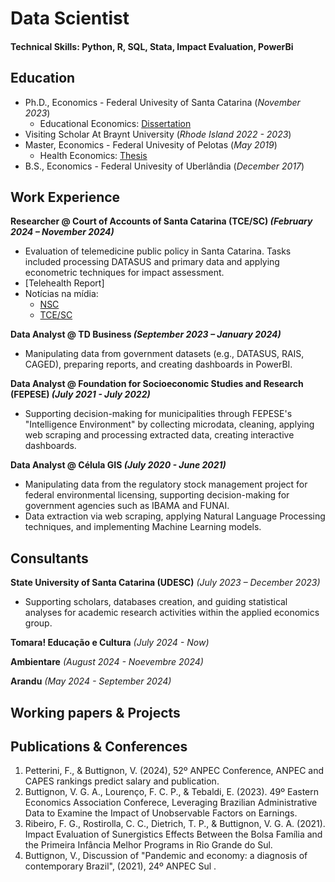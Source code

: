 # Data Scientist

#### Technical Skills: Python, R, SQL, Stata, Impact Evaluation, PowerBi

## Education

- Ph.D., Economics - Federal Univesity of Santa Catarina (*November 2023*)   
    - Educational Economics: [Dissertation](https://pergamum.ufsc.br/acervo/385288)
- Visiting Scholar At Braynt University (*Rhode Island 2022 - 2023*)
- Master, Economics - Federal Univesity of Pelotas (*May 2019*)
    - Health Economics: [Thesis](https://wp.ufpel.edu.br/ppgom/files/2019/09/Victor-Buttignon.pdf)
- B.S., Economics - Federal Univesity of Uberlândia (*December 2017*)

## Work Experience

**Researcher @ Court of Accounts of Santa Catarina  (TCE/SC) *(February 2024 – November 2024)***
- Evaluation of telemedicine public policy in Santa Catarina. Tasks included processing DATASUS and primary data and applying econometric techniques for impact assessment. 
- [Telehealth Report]
- Notícias na mídia:
    - [NSC](https://www.nsctotal.com.br/colunistas/dagmara-spautz/em-90-das-cidades-de-sc-ha-so-um-medico-para-cada-mil-habitantes)
    - [TCE/SC](https://www.tcesc.tc.br/estudo-feito-pela-ufsc-em-parceria-com-o-tcesc-aponta-que-90-dos-municipios-catarinenses-tem-menos)

**Data Analyst @ TD Business *(September 2023 – January 2024)*** 
- Manipulating data from government datasets (e.g., DATASUS, RAIS, CAGED), preparing reports, and creating dashboards in PowerBI. 

**Data Analyst @ Foundation for Socioeconomic Studies and Research (FEPESE) *(July 2021 - July 2022)*** 
- Supporting decision-making for municipalities through FEPESE's "Intelligence Environment" by collecting microdata, cleaning, applying web scraping and processing extracted data, creating interactive dashboards. 


**Data Analyst @ Célula GIS *(July 2020 - June 2021)*** 
- Manipulating data from the regulatory stock management project for federal environmental licensing, supporting decision-making for government agencies such as IBAMA and FUNAI. 
- Data extraction via web scraping, applying Natural Language Processing techniques, and implementing Machine Learning models. 


## Consultants 
**State University of Santa Catarina (UDESC)** *(July 2023 – December 2023)* 
- Supporting scholars, databases creation, and guiding statistical analyses for academic research activities within the applied economics group. 

**Tomara! Educação e Cultura** *(July 2024 - Now)*

**Ambientare** *(August 2024 - Noevembre 2024)*

**Arandu** *(May 2024 - September 2024)*

## Working papers & Projects 

## Publications & Conferences 
1. Petterini, F., & Buttignon, V. (2024), 52º ANPEC Conference, ANPEC and CAPES rankings predict salary and publication.
2. Buttignon, V. G. A., Lourenço, F. C. P., & Tebaldi, E. (2023). 49º Eastern Economics Association Conferece, Leveraging Brazilian Administrative Data to Examine the Impact of Unobservable Factors on Earnings.
3. Ribeiro, F. G., Rostirolla, C. C., Dietrich, T. P., & Buttignon, V. G. A. (2021). Impact Evaluation of Sunergistics Effects Between the Bolsa Família and the Primeira Infância Melhor Programs in Rio Grande do Sul.
4. Buttignon, V., Discussion of "Pandemic and economy: a diagnosis of contemporary Brazil", (2021), 24º ANPEC Sul .
